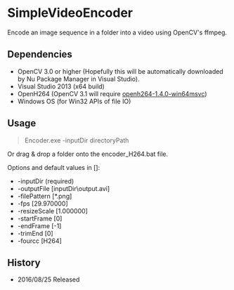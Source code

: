 # SimpleVideoEncoder

Encode an image sequence in a folder into a video using OpenCV's ffmpeg.

## Dependencies
- OpenCV 3.0 or higher (Hopefully this will be automatically downloaded by Nu Package Manager in Visual Studio).
- Visual Studio 2013 (x64 build)
- OpenH264 (OpenCV 3.1 will require [openh264-1.4.0-win64msvc](https://github.com/cisco/openh264/releases))
- Windows OS (for Win32 APIs of file IO)

## Usage
>  Encoder.exe -inputDir directoryPath

Or drag & drop a folder onto the encoder_H264.bat file.

Options and default values in []:
- -inputDir (required)
- -outputFile [inputDir\output.avi]
- -filePattern [*.png]
- -fps [29.970000]
- -resizeScale [1.000000]
- -startFrame [0]
- -endFrame [-1]
- -trimEnd [0]
- -fourcc [H264]

## History
- 2016/08/25 Released
